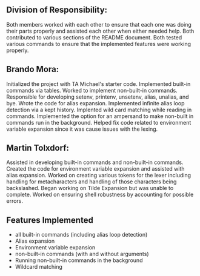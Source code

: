 ## Division of Responsibility:

Both members worked with each other to ensure that each one was doing their parts properly and assisted each other when either needed help. Both contributed to various sections of 
the README document. Both tested various commands to ensure that the implemented features were working properly.

## Brando Mora:
Initialized the project with TA Michael's starter code. Implemented built-in commands via tables. Worked to implement non-built-in commands. Responsible for developing setenv, printenv, unsetenv, alias, unalias, and bye. Wrote the code for alias expansion. Implemented infinite alias loop detection via a kept history. Implented wild card matching while reading in commands. Implemented the option for an ampersand to make non-built in commands run in the background. Helped fix code related to environment variable expansion since it was cause issues with the lexing.

## Martin Tolxdorf:
Assisted in developing built-in commands and non-built-in commands. Created the code for environment variable expansion and assisted with alias expansion.
Worked on creating various tokens for the lexer including handling for metacharacters and handling of those characters being backslashed. Began working on Tilde Expansion
but was unable to complete. Worked on ensuring shell robustness by accounting for possible errors.

## Features Implemented
* all built-in commands (including alias loop detection)
* Alias expansion
* Environment variable expansion
* non-built-in commands (with and without arguments)
* Running non-built-in commands in the background
* Wildcard matching






